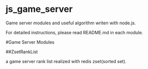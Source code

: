js_game_server
==============

Game server modules and useful algorithm writen with node.js.

For detailed instructions, please read README.md in each module.

#Game Server Modules

##ZsetRankList

a game server rank list realized with redis zset(sorted set).
